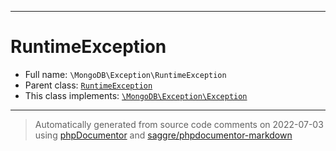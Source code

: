 ***

# RuntimeException





* Full name: `\MongoDB\Exception\RuntimeException`
* Parent class: [`RuntimeException`](../Driver/Exception/RuntimeException.md)
* This class implements:
[`\MongoDB\Exception\Exception`](./Exception.md)






***
> Automatically generated from source code comments on 2022-07-03 using [phpDocumentor](http://www.phpdoc.org/) and [saggre/phpdocumentor-markdown](https://github.com/Saggre/phpDocumentor-markdown)
